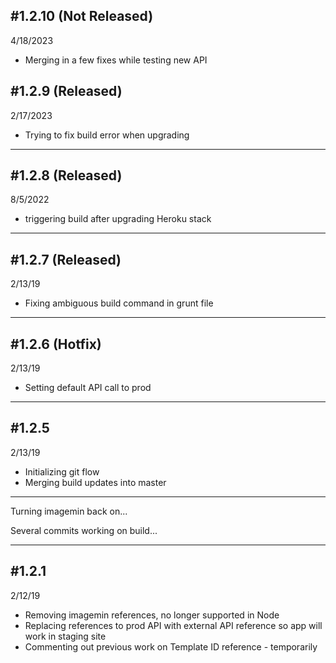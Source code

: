 #1.2.10 (Not Released)
--
4/18/2023
* Merging in a few fixes while testing new API

#1.2.9 (Released)
--
2/17/2023
* Trying to fix build error when upgrading

---

#1.2.8 (Released)
--
8/5/2022
* triggering build after upgrading Heroku stack

---

#1.2.7 (Released)
--
2/13/19
* Fixing ambiguous build command in grunt file

---

#1.2.6 (Hotfix)
--
2/13/19
* Setting default API call to prod

---

#1.2.5
--
2/13/19
* Initializing git flow
* Merging build updates into master

---

Turning imagemin back on...

Several commits working on build...

---

#1.2.1
--
2/12/19  
* Removing imagemin references, no longer supported in Node
* Replacing references to prod API with external API reference so app will work in staging site
* Commenting out previous work on Template ID reference - temporarily
